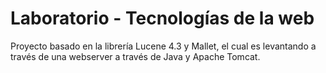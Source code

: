 Laboratorio - Tecnologías de la web
=====
Proyecto basado en la librería Lucene 4.3 y Mallet, el cual es levantando a través de una webserver a través de Java y Apache Tomcat.
